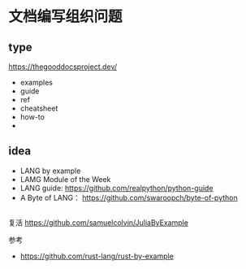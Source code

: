 # 文档编写组织问题

## type
https://thegooddocsproject.dev/
- examples
- guide
- ref
- cheatsheet
- how-to
- 

## idea
- LANG by example
- LAMG Module of the Week
- LANG guide:  https://github.com/realpython/python-guide
- A Byte of LANG：  https://github.com/swaroopch/byte-of-python

## 
复活
https://github.com/samuelcolvin/JuliaByExample

参考
- https://github.com/rust-lang/rust-by-example
